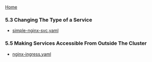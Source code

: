 [Home](../)

### 5.3 Changing The Type of a Service

- [simple-nginx-svc.yaml](simple-nginx-svc.yaml)

### 5.5 Making Services Accessible From Outside The Cluster

- [nginx-ingress.yaml](nginx-ingress.yaml)
